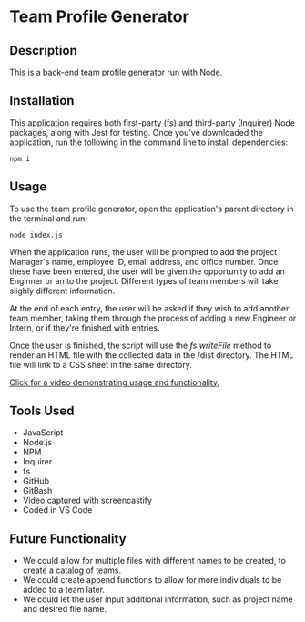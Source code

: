 # Team Profile Generator

## Description
This is a back-end team profile generator run with Node.

## Installation
This application requires both first-party (fs) and third-party (Inquirer) Node packages, along with Jest for testing. Once you've downloaded the application, run the following in the command line to install dependencies:
```
npm i
```

## Usage
To use the team profile generator, open the application's parent directory in the terminal and run:
```
node index.js
```

When the application runs, the user will be prompted to add the project Manager's name, employee ID, email address, and office number. Once these have been entered, the user will be given the opportunity to add an Enginner or an to the project. Different types of team members will take slighly different information.

At the end of each entry, the user will be asked if they wish to add another team member, taking them through the process of adding a new Engineer or Intern, or if they're finished with entries.

Once the user is finished, the script will use the *fs.writeFile* method to render an HTML file with the collected data in the /dist directory. The HTML file will link to a CSS sheet in the same directory.

[Click for a video demonstrating usage and functionality.](https://user-images.githubusercontent.com/56139228/150442241-aa7a447e-867e-4bbe-bb45-37f397bebfd2.mp4)

## Tools Used
* JavaScript
* Node.js
* NPM
* Inquirer
* fs
* GitHub
* GitBash
* Video captured with screencastify
* Coded in VS Code

## Future Functionality
* We could allow for multiple files with different names to be created, to create a catalog of teams.
* We could create append functions to allow for more individuals to be added to a team later.
* We could let the user input additional information, such as project name and desired file name.
